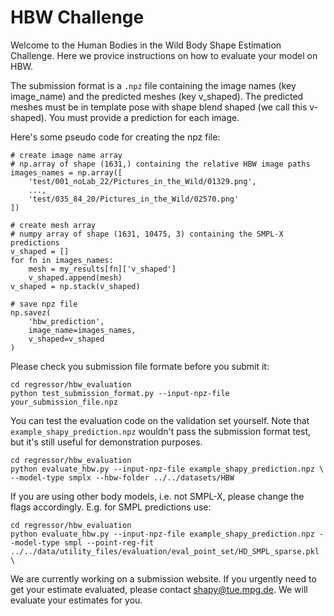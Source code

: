 # HBW Challenge

Welcome to the Human Bodies in the Wild Body Shape Estimation Challenge. Here we provice instructions on how to evaluate your model on HBW. 


The submission format is a `.npz` file containing the image names (key image_name) and
the predicted meshes (key v_shaped). The predicted meshes must be in template pose with shape blend shaped (we call this v-shaped). You must provide a prediction for each image.

Here's some pseudo code for creating the npz file:
```
# create image name array
# np.array of shape (1631,) containing the relative HBW image paths
images_names = np.array([
    'test/001_noLab_22/Pictures_in_the_Wild/01329.png',
    ...,
    'test/035_84_20/Pictures_in_the_Wild/02570.png'
])

# create mesh array
# numpy array of shape (1631, 10475, 3) containing the SMPL-X predictions
v_shaped = []
for fn in images_names:
    mesh = my_results[fn]['v_shaped']
    v_shaped.append(mesh)
v_shaped = np.stack(v_shaped)
    
# save npz file
np.savez(
    'hbw_prediction', 
    image_name=images_names, 
    v_shaped=v_shaped
)
```

Please check you submission file formate before you submit it:
```
cd regressor/hbw_evaluation 
python test_submission_format.py --input-npz-file your_submission_file.npz
```

You can test the evaluation code on the validation set yourself. Note that 
`example_shapy_prediction.npz` wouldn't pass the submission format test, but 
it's still useful for demonstration purposes. 
```
cd regressor/hbw_evaluation
python evaluate_hbw.py --input-npz-file example_shapy_prediction.npz \
--model-type smplx --hbw-folder ../../datasets/HBW
```

If you are using other body models, i.e. not SMPL-X, please change the flags
accordingly. E.g. for SMPL predictions use:
```
cd regressor/hbw_evaluation
python evaluate_hbw.py --input-npz-file example_shapy_prediction.npz --model-type smpl --point-reg-fit ../../data/utility_files/evaluation/eval_point_set/HD_SMPL_sparse.pkl \
```

We are currently working on a submission website. If you urgently need to get your estimate
evaluated, please contact shapy@tue.mpg.de. We will evaluate your estimates for you. 